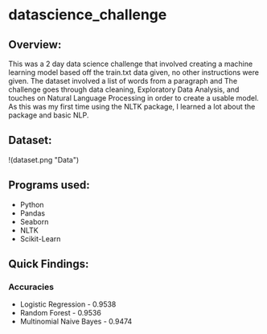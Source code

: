 # datascience_challenge


## Overview:
This was a 2 day data science challenge that involved creating a machine learning model based off the train.txt data given, no other instructions were given. The dataset involved a list of words from a paragraph and The challenge goes through data cleaning, Exploratory Data Analysis, and touches on Natural Language Processing in order to create a usable model. As this was my first time using the NLTK package, I learned a lot about the package and basic NLP. 

## Dataset:
!(dataset.png "Data")

## Programs used:
* Python
* Pandas
* Seaborn
* NLTK
* Scikit-Learn

## Quick Findings:
### Accuracies
* Logistic Regression - 0.9538
* Random Forest - 0.9536
* Multinomial Naive Bayes - 0.9474

###
